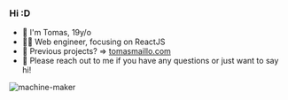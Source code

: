 ### Hi :D

- 👋 I'm Tomas, 19y/o <br/>
- 👨‍💻 Web engineer, focusing on ReactJS <br/>
- 🧱 Previous projects? => [tomasmaillo.com](https://tomasmaillo.com/) <br/>
- 💬 Please reach out to me if you have any questions or just want to say hi! <br/>

<p align="left"> <img src="https://komarev.com/ghpvc/?username=tomasmaillo&label=Lurker&color=ff44ff&style=flat" alt="machine-maker" /> </p>
